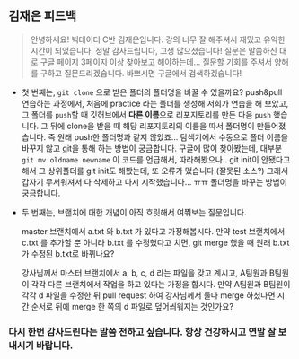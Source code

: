 ## 김재은 피드백

> 안녕하세요! 빅데이터 C반 김재은입니다. 강의 너무 잘 해주셔서 재밌고 유익한 시간이 되었습니다. 정말 감사드립니다, 고생 많으셨습니다! 질문은 말씀하신 대로 구글 페이지 3페이지 이상 찾아보고 해야하는데... 질문할 기회를 주셔서 양해를 구하고 질문드리겠습니다. 바쁘시면 구글에서 검색하겠습니다!

 - 첫 번째는, `git clone` 으로 받은 폴더의 폴더명을 바꿀 수 있을까요? push&pull 연습하는 과정에서, 처음에 practice 라는 폴더를 생성해 저희가 연습을 해 보았고, 그 폴더를 `push`할 때 깃허브에서 **다른 이름**으로 리포지토리를 만든 다음 `push` 했습니다. 그 뒤에 clone을 받을 때 해당 리포지토리의 이름을 따서 폴더명이 만들어졌습니다. 즉 원래 push한 폴더명과 같지 않았죠... 탐색기에서 수동으로 폴더 이름을 바꾸지 않고 git을 통해 하는 방법이 궁금합니다. 구글에 많이 찾아봤는데, 대부분 `git mv oldname newname` 이 코드를 언급해서, 따라해봤으나.. git init이 안됐다고 해서 그 상위폴더를 git init도 해봤는데, 또 오류가 떴습니다.(잘못된 소스?) 그래서 갑자기 무서워져서 다 삭제하고 다시 시작했습니다... ㅠㅠ 폴더명을 바꾸는 방법이 궁금합니다.


- 두 번째는, 브랜치에 대한 개념이 아직 흐릿해서 여쭤보는 질문입니다. 

    master 브랜치에서 a.txt 와 b.txt 가 있다고 가정해봅시다. 만약 test 브랜치에서 c.txt 를 추가할 뿐 아니라 b.txt 를 수정했다고 치면, git merge 했을 때 원래 b.txt가 수정된 b.txt로 바뀌나요?

    강사님께서 마스터 브랜치에서 a, b, c, d 라는 파일을 갖고 계시고, A팀원과 B팀원이 각각 다른 브랜치에서 작업을 하고 있다는 가정을 합시다. 만약 A팀원과 B팀원이 각각 d 파일을 수정한 뒤 pull request 하여 강사님께서 둘다 merge 하셨다면 시간 순서로 뒤에 merge 한 쪽의 d 파일로 덮어씌워지는 것인가요?

### 다시 한번 감사드린다는 말씀 전하고 싶습니다. 항상 건강하시고 연말 잘 보내시기 바랍니다.